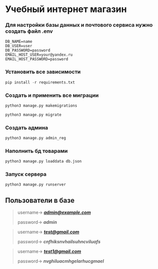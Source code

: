 # Учебный интернет магазин

### Для настройки базы данных и почтового сервиса нужно создать файл .env

```
DB_NAME=name
DB_USER=user
DB_PASSWORD=password
EMAIL_HOST_USER=your@yandex.ru
EMAIL_HOST_PASSWORD=password
```

### Установить все зависимости 
```python
pip install -r requirements.txt
```

### Создать и применить все миграции
```python
python3 manage.py makemigrations
```
```python
python3 manage.py migrate 
```

### Создать админа
```python
python3 manage.py admin_reg 
```

### Наполнить бд товарами
``` python
python3 manage.py loaddata db.json
```

### Запуск сервера
```python
python3 manage.py runserver 
```
 
## Пользователи в базе

>username-> ***admin@example.com***
> 
>password-> ***admin***

>username-> ***test@gmail.com***
> 
>password-> ***cnfhiksnvhailsuhncviluafs***

>username-> ***test1@gmail.com***
> 
>password-> ***nvghiluacmhgelarhucgmael***
